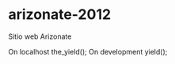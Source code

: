 arizonate-2012
==============

Sitio web Arizonate

On localhost the_yield();
On development yield();